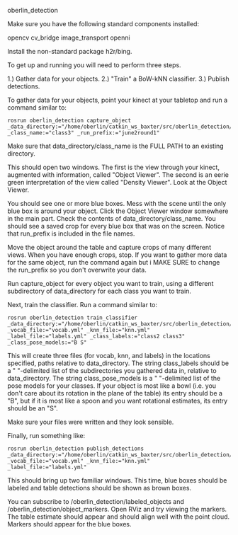 oberlin_detection


Make sure you have the following standard components installed:

opencv
cv_bridge
image_transport
openni

Install the non-standard package h2r/bing.

To get up and running you will need to perform three steps.

1.) Gather data for your objects.
2.) "Train" a BoW-kNN classifier.
3.) Publish detections.


To gather data for your objects, point your kinect at your tabletop and run a command similar to:
```
rosrun oberlin_detection capture_object _data_directory:="/home/oberlin/catkin_ws_baxter/src/oberlin_detection/data2" _class_name:="class3" _run_prefix:="june2round1"
```
Make sure that data_directory/class_name is the FULL PATH to an existing directory.

This should open two windows. The first is the view through your kinect, augmented with information, called "Object Viewer". 
The second is an eerie green interpretation of the view called "Density Viewer". Look at the Object Viewer.

You should see one or more blue boxes. Mess with the scene until the only blue box is around your object. Click the Object Viewer
window somewhere in the main part. Check the contents of data_directory/class_name. You should see a saved crop for every
blue box that was on the screen. Notice that run_prefix is included in the file names.

Move the object around the table and capture crops of many different views. When you have enough crops, stop. If you want to
gather more data for the same object, run the command again but i
MAKE SURE to change the run_prefix so you don't overwrite your data.

Run capture_object for every object you want to train, using a different subdirectory of data_directory for each class
you want to train.


Next, train the classifier. Run a command similar to:
```
rosrun oberlin_detection train_classifier _data_directory:="/home/oberlin/catkin_ws_baxter/src/oberlin_detection/data2" _vocab_file:="vocab.yml" _knn_file:="knn.yml" _label_file:="labels.yml" _class_labels:="class2 class3" _class_pose_models:="B S"
```
This will create three files (for vocab, knn, and labels) in the locations specified, paths relative to data_directory. The string
class_labels should be a " "-delimited list of the subdirectories you gathered data in, relative to data_directory. The string
class_pose_models is a " "-delimited list of the pose models for your classes. If your object is most like a bowl (i.e. you don't
care about its rotation in the plane of the table) its entry should be a "B", but if it is most like a spoon and you want
rotational estimates, its entry should be an "S".

Make sure your files were written and they look sensible.


Finally, run something like:
```
rosrun oberlin_detection publish_detections _data_directory:="/home/oberlin/catkin_ws_baxter/src/oberlin_detection/data2" _vocab_file:="vocab.yml" _knn_file:="knn.yml" _label_file:="labels.yml"
```
This should bring up two familiar windows. This time, blue boxes should be labeled and table detections should be shown as brown
boxes.

You can subscribe to /oberlin_detection/labeled_objects and /oberlin_detection/object_markers. Open RViz and try viewing the markers.
The table estimate should appear and should align well with the point cloud. Markers should appear for the blue boxes.

